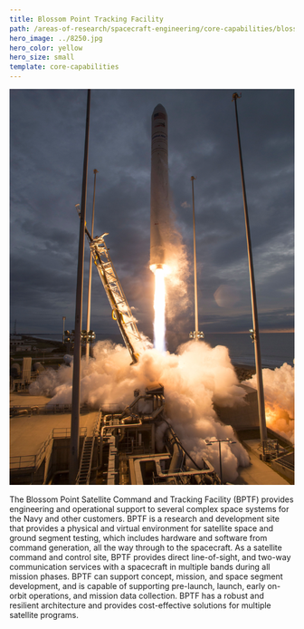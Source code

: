 ```yaml
---
title: Blossom Point Tracking Facility
path: /areas-of-research/spacecraft-engineering/core-capabilities/blossom-point-tracking-facility
hero_image: ../8250.jpg
hero_color: yellow
hero_size: small
template: core-capabilities
---
```

![Rocket Launch](8251.jpg)

The Blossom Point Satellite Command and Tracking Facility (BPTF) provides engineering and operational support to several complex space systems for the Navy and other customers. BPTF is a research and development site that provides a physical and virtual environment for satellite space and ground segment testing, which includes hardware and software from command generation, all the way through to the spacecraft. As a satellite command and control site, BPTF provides direct line-of-sight, and two-way communication services with a spacecraft in multiple bands during all mission phases. BPTF can support concept, mission, and space segment development, and is capable of supporting pre-launch, launch, early on-orbit operations, and mission data collection. BPTF has a robust and resilient architecture and provides cost-effective solutions for multiple satellite programs.